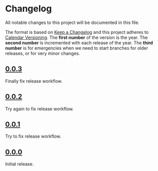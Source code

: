 <!--
Do *NOT* add changelog entries here!

This changelog is managed by towncrier and is compiled at release time.

See https://github.com/python-attrs/attrs/blob/main/.github/CONTRIBUTING.md#changelog for details.
-->

# Changelog

All notable changes to this project will be documented in this file.

The format is based on [Keep a Changelog](https://keepachangelog.com/en/1.1.0/) and this project adheres to [Calendar Versioning](https://calver.org/). The **first number** of the version is the year. The **second number** is incremented with each release of the year. The **third number** is for emergencies when we need to start branches for older releases, or for very minor changes.

<!-- towncrier release notes start -->

## [0.0.3](https://github.com/blakeNaccarato/gjob/tree/0.0.3)

Finally fix release workflow.

## [0.0.2](https://github.com/blakeNaccarato/gjob/tree/0.0.2)

Try again to fix release workflow.

## [0.0.1](https://github.com/blakeNaccarato/gjob/tree/0.0.1)

Try to fix release workflow.

## [0.0.0](https://github.com/blakeNaccarato/gjob/tree/0.0.0)

Initial release.
